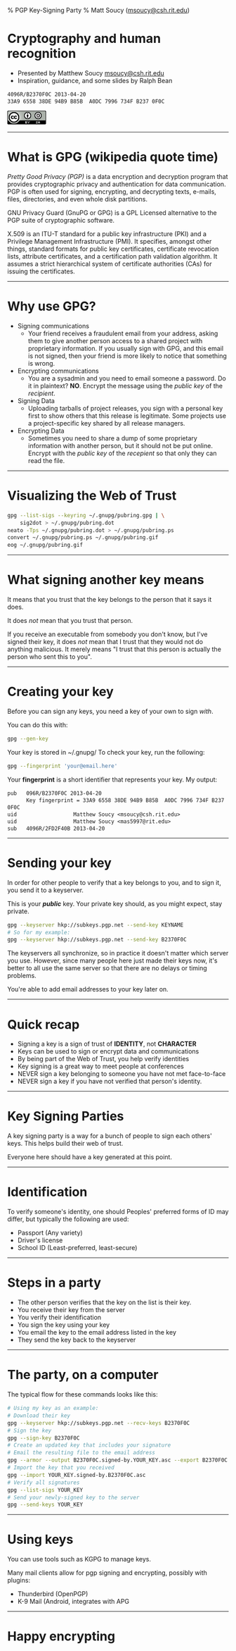 % PGP Key-Signing Party
% Matt Soucy (<msoucy@csh.rit.edu>)

# Cryptography and human recognition

- Presented by Matthew Soucy <msoucy@csh.rit.edu>
- Inspiration, guidance, and some slides by Ralph Bean

```
4096R/B2370F0C 2013-04-20
33A9 6558 38DE 94B9 B85B  A0DC 7996 734F B237 0F0C
```

![Creative Commons Share-Alike](cc-88x31.png)

---

# What is GPG (wikipedia quote time)

*Pretty Good Privacy (PGP)* is a data encryption and decryption program that provides cryptographic privacy and authentication for data communication.
PGP is often used for signing, encrypting, and decrypting texts, e-mails, files, directories, and even whole disk partitions.

GNU Privacy Guard (GnuPG or GPG) is a GPL Licensed alternative to the PGP suite of cryptographic software.

X.509 is an ITU-T standard for a public key infrastructure (PKI) and a Privilege Management Infrastructure (PMI).
It specifies, amongst other things, standard formats for public key certificates, certificate revocation lists,
attribute certificates, and a certification path validation algorithm.
It assumes a strict hierarchical system of certificate authorities (CAs) for issuing the certificates.

---

# Why use GPG?

- Signing communications
  - Your friend receives a fraudulent email from your address, asking them to give another person access to a shared project with proprietary information.
    If you usually sign with GPG, and this email is not signed, then your friend is more likely to notice that something is wrong.
- Encrypting communications
  - You are a sysadmin and you need to email someone a password.
    Do it in plaintext? **NO**.
	Encrypt the message using the *public key* of the *recipient*.
- Signing Data
  - Uploading tarballs of project releases, you sign with a personal key first to show others that this release is legitimate.
    Some projects use a project-specific key shared by all release managers.
- Encrypting Data
  - Sometimes you need to share a dump of some proprietary information with another person, but it should not be put online.
    Encrypt with the *public key* of the *recepient* so that only they can read the file.

---

# Visualizing the Web of Trust

```bash
gpg --list-sigs --keyring ~/.gnupg/pubring.gpg | \
	sig2dot > ~/.gnupg/pubring.dot
neato -Tps ~/.gnupg/pubring.dot > ~/.gnupg/pubring.ps
convert ~/.gnupg/pubring.ps ~/.gnupg/pubring.gif
eog ~/.gnupg/pubring.gif
```

---

# What signing another key means

It means that you trust that the key belongs to the person that it says it does.

It does *not* mean that you trust that person.

If you receive an executable from somebody you don't know, but I've signed their key,
it does *not* mean that I trust that they would not do anything malicious.
It merely means "I trust that this person is actually the person who sent this to you".

---

# Creating your key

Before you can sign any keys, you need a key of your own to sign *with*.

You can do this with:

```bash
gpg --gen-key
```

Your key is stored in ~/.gnupg/
To check your key, run the following:

```bash
gpg --fingerprint 'your@email.here'
```

Your **fingerprint** is a short identifier that represents your key.
My output:

```
pub   096R/B2370F0C 2013-04-20
	  Key fingerprint = 33A9 6558 38DE 94B9 B85B  A0DC 7996 734F B237 0F0C
uid                  Matthew Soucy <msoucy@csh.rit.edu>
uid                  Matthew Soucy <mas5997@rit.edu>
sub   4096R/2FD2F40B 2013-04-20
```

---

# Sending your key

In order for other people to verify that a key belongs to you, and to sign it, you send it to a keyserver.

This is your ***public*** key. Your private key should, as you might expect, stay private.

```bash
gpg --keyserver hkp://subkeys.pgp.net --send-key KEYNAME
# So for my example:
gpg --keyserver hkp://subkeys.pgp.net --send-key B2370F0C
```

The keyservers all synchronize, so in practice it doesn't matter which server you use.
However, since many people here just made their keys now, it's better to all use the same server
so that there are no delays or timing problems.

You're able to add email addresses to your key later on.

---

# Quick recap

- Signing a key is a sign of trust of **IDENTITY**, not **CHARACTER**
- Keys can be used to sign or encrypt data and communications
- By being part of the Web of Trust, you help verify identities
- Key signing is a great way to meet people at conferences
- NEVER sign a key belonging to someone you have not met face-to-face
- NEVER sign a key if you have not verified that person's identity.

---

# Key Signing Parties

A key signing party is a way for a bunch of people to sign each others' keys.
This helps build their web of trust.

Everyone here should have a key generated at this point.

---

# Identification

To verify someone's identity, one should
Peoples' preferred forms of ID may differ, but typically the following are used:

- Passport (Any variety)
- Driver's license
- School ID (Least-preferred, least-secure)

---

# Steps in a party

- The other person verifies that the key on the list is their key.
- You receive their key from the server
- You verify their identification
- You sign the key using your key
- You email the key to the email address listed in the key
- They send the key back to the keyserver

---

# The party, on a computer

The typical flow for these commands looks like this:

```bash
# Using my key as an example:
# Download their key
gpg --keyserver hkp://subkeys.pgp.net --recv-keys B2370F0C
# Sign the key
gpg --sign-key B2370F0C
# Create an updated key that includes your signature
# Email the resulting file to the email address
gpg --armor --output B2370F0C.signed-by.YOUR_KEY.asc --export B2370F0C
# Import the key that you received
gpg --import YOUR_KEY.signed-by.B2370F0C.asc
# Verify all signatures
gpg --list-sigs YOUR_KEY
# Send your newly-signed key to the server
gpg --send-keys YOUR_KEY
```

---

# Using keys

You can use tools such as KGPG to manage keys.

Many mail clients allow for pgp signing and encrypting, possibly with plugins:

- Thunderbird (OpenPGP)
- K-9 Mail (Android, integrates with APG

---

# Happy encrypting
